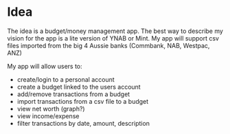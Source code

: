 # Idea

The idea is a budget/money management app. The best way to describe my vision for the app is a lite version of YNAB or Mint. My app will support csv files imported from the big 4 Aussie banks (Commbank, NAB, Westpac, ANZ)

My app will allow users to:

 - create/login to a personal account
 - create a budget linked to the users account
 - add/remove transactions from a budget
 - import transactions from a csv file to a budget
 - view net worth (graph?)
 - view income/expense
 - filter transactions by date, amount, description